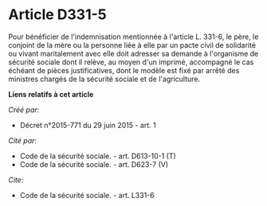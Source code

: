 # Article D331-5

Pour bénéficier de l'indemnisation mentionnée à l'article L. 331-6, le père, le conjoint de la mère ou la personne liée à
elle par un pacte civil de solidarité ou vivant maritalement avec elle doit adresser sa demande à l'organisme de sécurité
sociale dont il relève, au moyen d'un imprimé, accompagné le cas échéant de pièces justificatives, dont le modèle est fixé
par arrêté des ministres chargés de la sécurité sociale et de l'agriculture.

**Liens relatifs à cet article**

_Créé par_:

  - Décret n°2015-771 du 29 juin 2015 - art. 1

_Cité par_:

  - Code de la sécurité sociale. - art. D613-10-1 (T)
  - Code de la sécurité sociale. - art. D623-7 (V)

_Cite_:

  - Code de la sécurité sociale. - art. L331-6
